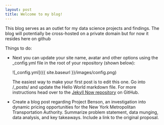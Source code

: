 ```yaml
---
layout: post
title: Welcome to my blog!
---
```


This blog serves as an outlet for my data science projects and findings. The blog will potentially be cross-hosted on a private domain but for now it resides here on github

Things to do:  
* Next you can update your site name, avatar and other options using the _config.yml file in the root of your repository (shown below):

  ![_config.yml]({{ site.baseurl }}/images/config.png)

  The easiest way to make your first post is to edit this one. Go into /_posts/ and update the Hello World markdown file. For more instructions head over to the [Jekyll Now repository](https://github.com/barryclark/jekyll-now) on GitHub.

* Create a blog post regarding Project Benson, an investigation into dynamic pricing opportunities for the New York Metropolitan Transportation Authority.  Summarize problem statement, data munging, data analysis, and key takeaways. Include a link to the original proposal.
